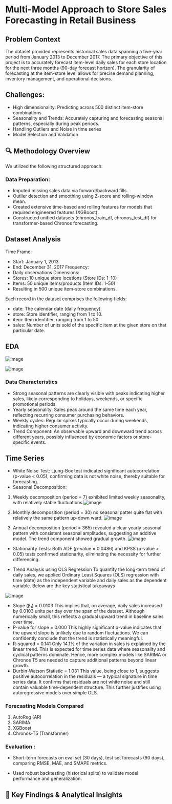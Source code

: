 #  Multi-Model Approach to Store Sales Forecasting in Retail Business
## Problem Context
The dataset provided represents historical sales data spanning a five-year period from January 2013 to December 2017. The primary objective of this project is to accurately forecast item-level daily sales for each store location for the next three months (90-day forecast horizon). The granularity of forecasting at the item-store level allows for precise demand planning, inventory management, and operational decisions.

## Challenges:
- High dimensionality: Predicting across 500 distinct item-store combinations
- Seasonality and Trends: Accurately capturing and forecasting seasonal patterns, especially during peak periods.
- Handling Outliers and Noise in time series
- Model Selection and Validation
  
## 🔍 Methodology Overview
We utilized the following structured approach:
### Data Preparation:
- Imputed missing sales data via forward/backward fills.
- Outlier detection and smoothing using Z-score and rolling-window mean.
- Created extensive time-based and rolling features for models that required engineered features (XGBoost).
- Constructed unified datasets (chronos_train_df, chronos_test_df) for transformer-based Chronos forecasting.

## Dataset Analysis
Time Frame:
- Start: January 1, 2013
- End: December 31, 2017
Frequency:
- Daily observations
Dimensions:
- Stores: 10 unique store locations (Store IDs: 1–10)
- Items: 50 unique items/products (Item IDs: 1–50)
- Resulting in 500 unique item-store combinations.

Each record in the dataset comprises the following fields:
- date: The calendar date (daily frequency).
- store: Store identifier, ranging from 1 to 10.
- item: Item identifier, ranging from 1 to 50.
- sales: Number of units sold of the specific item at the given store on that particular date.

## EDA
![image](https://github.com/user-attachments/assets/c7dc1b77-2d74-411a-a009-9dd184bd0f52)

![image](https://github.com/user-attachments/assets/87df0b59-58c5-436e-828e-e9b6e6c05569)

### Data Characteristics
- Strong seasonal patterns are clearly visible with peaks indicating higher sales, likely corresponding to holidays, weekends, or specific promotional periods.
- Yearly seasonality: Sales peak around the same time each year, reflecting recurring consumer purchasing behaviors.
- Weekly cycles: Regular spikes typically occur during weekends, indicating higher consumer activity.
- Trend Component: An observable upward and downward trend across different years, possibly influenced by economic factors or store-specific events.

## Time Series
- White Noise Test: Ljung-Box test indicated significant autocorrelation (p-value < 0.05), confirming data is not white noise, thereby suitable for forecasting.
- Seasonal Decomposition:
1. Weekly decomposition (period = 7) exhibited limited weekly seasonality, with relatively stable fluctuations.![image](https://github.com/user-attachments/assets/828391b4-ba97-4b58-92ab-4bc3c0eb0726)
2. Monthly decomposition (period = 30) no seasonal patter quite flat with relatively the same pattern up-down ward.
![image](https://github.com/user-attachments/assets/804e06b8-5b61-41e5-8997-f9dd8486e161)

2. Annual decomposition (period = 365) revealed a clear yearly seasonal pattern with consistent seasonal amplitudes, suggesting an additive model. The trend component showed gradual growth.
![image](https://github.com/user-attachments/assets/75dc2e25-9569-4e73-8fb6-ffb57e6f6042)

- Stationarity Tests: Both ADF (p-value = 0.0486) and KPSS (p-value > 0.05) tests confirmed stationarity, eliminating the necessity for further differencing.

-  Trend Analysis using OLS Regression
To quantify the long-term trend of daily sales, we applied Ordinary Least Squares (OLS) regression with time (date) as the independent variable and daily sales as the dependent variable. Below are the key statistical takeaways

![image](https://github.com/user-attachments/assets/cd2ddb8f-38c7-4041-90f1-e84c5e55c4b1)

- Slope (β₁) = 0.0103
This implies that, on average, daily sales increased by 0.0103 units per day over the span of the dataset. Although numerically small, this reflects a gradual upward trend in baseline sales over time.
- P-value for slope = 0.000
This highly significant p-value indicates that the upward slope is unlikely due to random fluctuations. We can confidently conclude that the trend is statistically meaningful.
- R-squared = 0.141
Only 14.1% of the variation in sales is explained by the linear trend. This is expected for time series data where seasonality and cyclical patterns dominate. Hence, more complex models like SARIMA or Chronos T5 are needed to capture additional patterns beyond linear growth.
- Durbin-Watson Statistic = 1.031
This value, being close to 1, suggests positive autocorrelation in the residuals — a typical signature in time series data. It confirms that residuals are not white noise and still contain valuable time-dependent structure. This further justifies using autoregressive models over simple OLS.
    
### Forecasting Models Compared
1. AutoReg (AR)
2. SARIMA 
3. XGBoost
4. Chronos-T5 (Transformer) 


### Evaluation :

- Short-term forecasts on eval set (30 days), test set forecasts (90 days), comparing RMSE, MAE, and SMAPE metrics.

- Used robust backtesting (historical splits) to validate model performance and generalization.

## 📌 Key Findings & Analytical Insights

